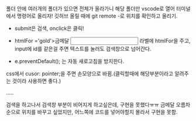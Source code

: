 폴더 안에 여러개의 폴더가 있으면 전체가 올라가니 해당 폴더만 vscode로 열어 터미널에서 명령어로 올리자!
깃허브 올릴 때에 git remote -로 위치를 확인하고 올리기.

- submit은 검색, onclick은 클릭!
- <label> htmlFor ='gold'>금메달</label>
  <input id='gold' /> 라벨에 htmlFor을 주고, input에 id를 같은걸 주면 텍스트를 눌러도 검색창으로 넘어간다.

- e.preventDefault(); 는 자동 새로고침을 방지한다.
 
css에서 cusor: pointer;을 주면 손모양으로 바뀜.(클릭할때에 해당부분이라고 알려주는 것이라 사용하면 좋다.)


.....

검색을 하고나서 검색창 부분이 비어지게 하고싶은데, 구현을 못했다ㅠㅠ
금메달 오름차순으로 위치를 바꾸고 싶었지만, 어느쪽에 코드를 넣어야할지 몰라서 구현을 못함.


